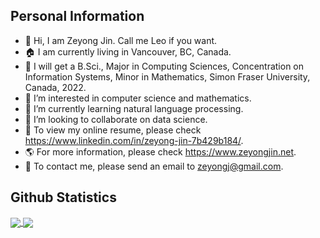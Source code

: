 ## Personal Information
- 👋 Hi, I am Zeyong Jin. Call me Leo if you want.
- :house: I am currently living in Vancouver, BC, Canada.
- :school: I will get a B.Sci., Major in Computing Sciences, Concentration on Information Systems, Minor in Mathematics, Simon Fraser University, Canada, 2022.
- 👀 I’m interested in computer science and mathematics.
- 🌱 I’m currently learning natural language processing.
- 💞️ I’m looking to collaborate on data science.
- :scroll: To view my online resume, please check https://www.linkedin.com/in/zeyong-jin-7b429b184/.
- :earth_americas: For more information, please check https://www.zeyongjin.net. 
- :email: To contact me, please send an email to zeyongj@gmail.com.

<!---
zeyongj/zeyongj is a ✨ special ✨ repository because its `README.md` (this file) appears on your GitHub profile.
You can click the Preview link to take a look at your changes.
--->

## Github Statistics
<a href="https://github.com/anuraghazra/github-readme-stats">
  <img align="center" src="https://github-readme-stats.vercel.app/api?username=zeyongj&count_private=true&show_icons=true&include_all_commits=true&hide_border=true&hide_title=true" />
</a>
<a href="https://github.com/anuraghazra/github-readme-stats">
  <img align="center" src="https://github-readme-stats.vercel.app/api/top-langs/?username=zeyongj&langs_count=3&hide_title=true&hide_border=true" />
</a>
